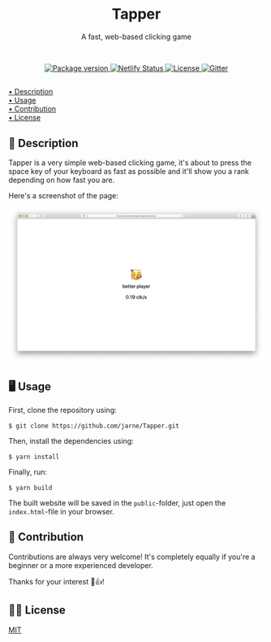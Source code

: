 <h1 align="center">Tapper</h1>
<p align="center">A fast, web-based clicking game</p>

<br>

<p align="center">
    <a href="https://github.com/jarne/Tapper/blob/master/package.json">
        <img src="https://img.shields.io/github/package-json/v/jarne/Tapper.svg" alt="Package version">
    </a>
    <a href="https://app.netlify.com/sites/clever-dijkstra-9bf79e/deploys">
        <img src="https://api.netlify.com/api/v1/badges/8b4e8370-8594-4598-b671-4c44afb6320b/deploy-status" alt="Netlify Status">
    </a>
    <a href="https://github.com/jarne/Tapper/blob/master/LICENSE">
        <img src="https://img.shields.io/github/license/jarne/Tapper.svg" alt="License">
    </a>
    <a href="https://gitter.im/jarne/Tapper">
        <img src="https://img.shields.io/gitter/room/jarne/Tapper.svg" alt="Gitter">
    </a>
</p>

##

[• Description](#-description)  
[• Usage](#-usage)  
[• Contribution](#-contribution)  
[• License](#%EF%B8%8F-license)

## 📙 Description
Tapper is a very simple web-based clicking game, it's about to press the space key of your keyboard as fast as possible and it'll show you a rank depending on how fast you are.

Here's a screenshot of the page:

<img src=".github/.media/screenshot.png" alt="Screenshot">

## 🖥 Usage
First, clone the repository using:

```
$ git clone https://github.com/jarne/Tapper.git
```

Then, install the dependencies using:

```
$ yarn install
```

Finally, run:

```
$ yarn build
```

The built website will be saved in the `public`-folder, just open the `index.html`-file in your browser.

## 🙋‍ Contribution
Contributions are always very welcome! It's completely equally if you're a beginner or a more experienced developer.

Thanks for your interest 🎉👍!

## 👨‍⚖️ License
[MIT](https://github.com/jarne/Tapper/blob/master/LICENSE)
